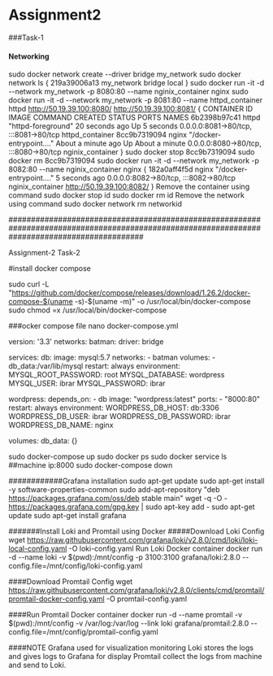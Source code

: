 # Assignment2 
###Task-1
#### Networking

sudo docker network create --driver bridge my_network
sudo docker network ls
{
219a39006a13   my_network   bridge    local
}
sudo docker run -it -d --network my_network -p 8080:80 --name nginix_container nginx
sudo docker run -it -d --network my_network -p 8081:80 --name httpd_container httpd
http://50.19.39.100:8080/
http://50.19.39.100:8081/
{
CONTAINER ID   IMAGE     COMMAND                  CREATED              STATUS              PORTS                                   NAMES
6b2398b97c41   httpd     "httpd-foreground"       20 seconds ago        Up 5 seconds        0.0.0.0:8081->80/tcp, :::8081->80/tcp   httpd_container
8cc9b7319094   nginx     "/docker-entrypoint.…"   About a minute ago   Up About a minute   0.0.0.0:8080->80/tcp, :::8080->80/tcp   nginix_container
}
sudo docker stop 8cc9b7319094
sudo docker rm   8cc9b7319094
sudo docker run -it -d --network my_network -p 8082:80 --name nginix_container nginx
{
182a0aff4f5d   nginx     "/docker-entrypoint.…"      5 seconds ago   0.0.0.0:8082->80/tcp, :::8082->80/tcp   nginix_container
http://50.19.39.100:8082/
}
Remove the container using command
sudo docker stop id
sudo docker rm id
Remove the network using command
sudo docker network rm networkid


##############################################################################################################################################

Assignment-2 Task-2

#install docker compose

sudo curl -L "https://github.com/docker/compose/releases/download/1.26.2/docker-compose-$(uname -s)-$(uname -m)" -o /usr/local/bin/docker-compose
sudo chmod =x /usr/local/bin/docker-compose

###ocker compose file
nano docker-compose.yml

version: '3.3'
networks:
    batman:
      driver: bridge

services:
  db:
    image: mysql:5.7
    networks:
      - batman
    volumes:
      - db_data:/var/lib/mysql
    restart: always
    environment:
      MYSQL_ROOT_PASSWORD: root
      MYSQL_DATABASE: wordpress
      MYSQL_USER: ibrar
      MYSQL_PASSWORD: ibrar

  wordpress:
    depends_on:
      - db
    image: "wordpress:latest"
    ports:
      - "8000:80"
    restart: always
    environment:
      WORDPRESS_DB_HOST: db:3306
      WORDPRESS_DB_USER: ibrar
      WORDPRESS_DB_PASSWORD: ibrar
      WORDPRESS_DB_NAME: nginx

volumes:
    db_data: {}

sudo docker-compose up
sudo docker ps
sudo docker service ls
##machine ip:8000 
sudo docker-compose down



############Grafana installation
sudo apt-get update
sudo apt-get install -y software-properties-common
sudo add-apt-repository "deb https://packages.grafana.com/oss/deb stable main"
wget -q -O - https://packages.grafana.com/gpg.key | sudo apt-key add -
sudo apt-get update
sudo apt-get install grafana

#######Install Loki and Promtail using Docker
#####Download Loki Config
wget https://raw.githubusercontent.com/grafana/loki/v2.8.0/cmd/loki/loki-local-config.yaml -O loki-config.yaml
Run Loki Docker container
docker run -d --name loki -v $(pwd):/mnt/config -p 3100:3100 grafana/loki:2.8.0 --config.file=/mnt/config/loki-config.yaml

####Download Promtail Config
wget https://raw.githubusercontent.com/grafana/loki/v2.8.0/clients/cmd/promtail/promtail-docker-config.yaml -O promtail-config.yaml

####Run Promtail Docker container
docker run -d --name promtail -v $(pwd):/mnt/config -v /var/log:/var/log --link loki grafana/promtail:2.8.0 --config.file=/mnt/config/promtail-config.yaml


####NOTE
Grafana used for visualization monitoring
Loki stores the logs and gives logs to Grafana for display
Promtail collect the logs from machine and send to Loki.
